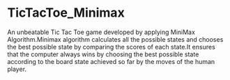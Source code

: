 # TicTacToe_Minimax
An unbeatable Tic Tac Toe game developed by applying  MiniMax Algorithm.Minimax algorithm calculates all the possible states and chooses the best possible state by comparing the scores of each state.It ensures that the computer always wins by choosing the best possible state according to the board state achieved so far by the moves of the human player.

